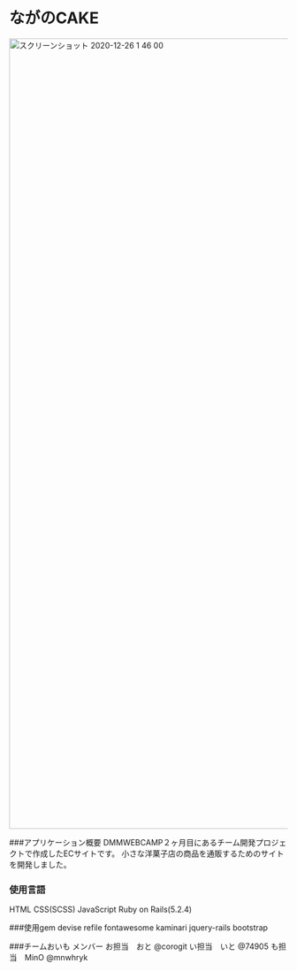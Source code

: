 # ながのCAKE

<img width="1430" alt="スクリーンショット 2020-12-26 1 46 00" src="https://user-images.githubusercontent.com/66649016/103139087-3348d680-471c-11eb-8993-b1fe75bf9ec3.png">

###アプリケーション概要
DMMWEBCAMP２ヶ月目にあるチーム開発プロジェクトで作成したECサイトです。
小さな洋菓子店の商品を通販するためのサイトを開発しました。

### 使用言語
HTML
CSS(SCSS)
JavaScript
Ruby on Rails(5.2.4)


###使用gem
devise
refile
fontawesome
kaminari
jquery-rails
bootstrap


###チームおいも メンバー
お担当　おと  @corogit
い担当　いと  @74905
も担当　MinO @mnwhryk
　
